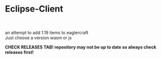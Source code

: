 # Eclipse-Client
<br>

<br>
an attempt to add 1.19 items to eaglercraft
<br>
 Just choose a version wasm or js 

**CHECK RELEASES TAB! repository may not be up to date so always check releases first!**

